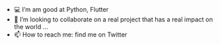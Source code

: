 ### <ABOUT ME />


- 💻 I’m am good at Python, Flutter
- 🥽 I’m looking to collaborate on a real project that has a real impact on the world ...
- 📫 How to reach me: find me on Twitter 

